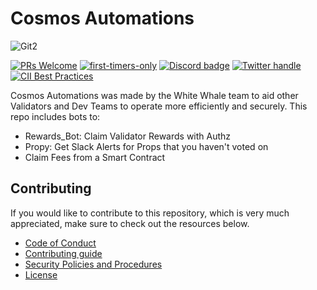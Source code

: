 # Cosmos Automations

![Git2](https://user-images.githubusercontent.com/111542162/226931245-63a1e7ab-a4a7-4e22-8e80-1966b0a7ef43.png)

[![PRs Welcome](https://img.shields.io/badge/PRs-welcome-brightgreen.svg?style=flat-square)](https://makeapullrequest.com)
[![first-timers-only](https://img.shields.io/badge/first--timers--only-friendly-blue.svg?style=flat-square)](https://www.firsttimersonly.com/)
[![Discord badge][]][discord invite]
[![Twitter handle][]][twitter badge]
[![CII Best Practices](https://bestpractices.coreinfrastructure.org/projects/6401/badge)](https://bestpractices.coreinfrastructure.org/projects/6401)

[discord invite]: https://discord.com/invite/tSxyyCWgYX
[discord badge]: https://img.shields.io/discord/908044702794801233
[twitter handle]: https://img.shields.io/twitter/follow/WhiteWhaleDefi.svg?style=social&label=Follow
[twitter badge]: https://twitter.com/intent/follow?screen_name=WhiteWhaleDefi

Cosmos Automations was made by the White Whale team to aid other Validators and Dev Teams to operate more efficiently and securely. This repo includes bots to:

- Rewards_Bot: Claim Validator Rewards with Authz
- Propy: Get Slack Alerts for Props that you haven't voted on
- Claim Fees from a Smart Contract

## Contributing

If you would like to contribute to this repository, which is very much appreciated, make sure to check out the resources below.

- [Code of Conduct](./docs/CODE_OF_CONDUCT.md)
- [Contributing guide](./docs/CONTRIBUTING.md)
- [Security Policies and Procedures](./docs/SECURITY.md)
- [License](./LICENSE)
